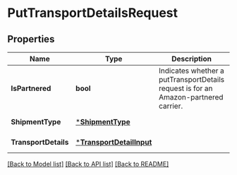 # PutTransportDetailsRequest

## Properties
Name | Type | Description | Notes
------------ | ------------- | ------------- | -------------
**IsPartnered** | **bool** | Indicates whether a putTransportDetails request is for an Amazon-partnered carrier. | [default to null]
**ShipmentType** | [***ShipmentType**](ShipmentType.md) |  | [default to null]
**TransportDetails** | [***TransportDetailInput**](TransportDetailInput.md) |  | [default to null]

[[Back to Model list]](../README.md#documentation-for-models) [[Back to API list]](../README.md#documentation-for-api-endpoints) [[Back to README]](../README.md)

